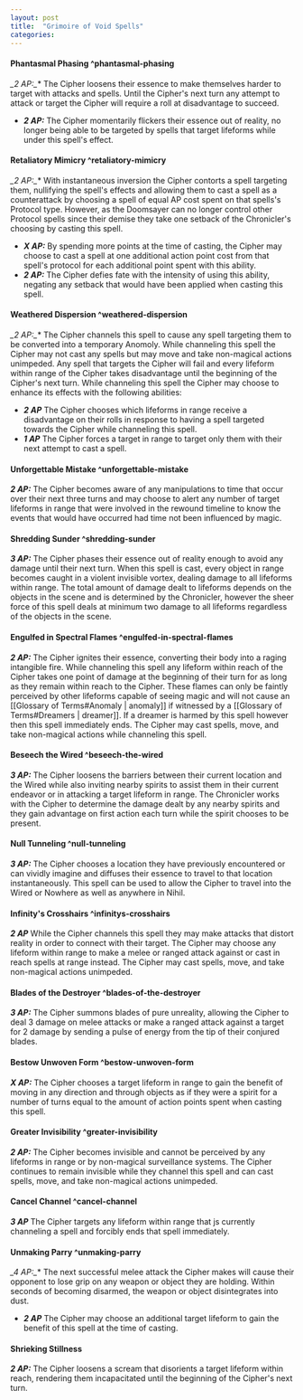 ```yaml
---
layout: post
title:  "Grimoire of Void Spells"
categories: 
---
```

#### Phantasmal Phasing ^phantasmal-phasing
**_2 AP*:_** The Cipher loosens their essence to make themselves harder to target with attacks and spells. Until the Cipher's next turn any attempt to attack or target the Cipher will require a roll at disadvantage to succeed. 
-  **_2 AP:_** The Cipher momentarily flickers their essence out of reality, no longer being able to be targeted by spells that target lifeforms while under this spell's effect.

#### Retaliatory Mimicry ^retaliatory-mimicry
**_2 AP*:_** With instantaneous inversion the Cipher contorts a spell targeting them, nullifying the spell's effects and allowing them to cast a spell as a counterattack by choosing a spell of equal AP cost spent on that spells's Protocol type. However, as the Doomsayer can no longer control other Protocol spells since their demise they take one setback of the Chronicler's choosing by casting this spell. 
- **_X AP:_** By spending more points at the time of casting, the Cipher may choose to cast a spell at one additional action point cost from that spell's protocol for each additional point spent with this ability. 
- **_2 AP:_** The Cipher defies fate with the intensity of using this ability, negating any setback that would have been applied when casting this spell. 

#### Weathered Dispersion ^weathered-dispersion
**_2 AP*:_** The Cipher channels this spell to cause any spell targeting them to be converted into a temporary Anomoly. While channeling this spell the Cipher may not cast any spells but may move and take non-magical actions unimpeded. Any spell that targets the Cipher will fail and every lifeform within range of the Cipher takes disadvantage until the beginning of the Cipher's next turn. While channeling this spell the Cipher may choose to enhance its effects with the following abilities:
- **_2 AP_** The Cipher chooses which lifeforms in range receive a disadvantage on their rolls in response to having a spell targeted towards the Cipher while channeling this spell. 
- **_1 AP_** The Cipher forces a target in range to target only them with their next attempt to cast a spell. 

#### Unforgettable Mistake ^unforgettable-mistake
**_2 AP:_** The Cipher becomes aware of any manipulations to time that occur over their next three turns and may choose to alert any number of target lifeforms in range that were involved in the rewound timeline to know the events that would have occurred had time not been influenced by magic. 

#### Shredding Sunder ^shredding-sunder
**_3 AP:_** The Cipher phases their essence out of reality enough to avoid any damage until their next turn. When this spell is cast, every object in range becomes caught in a violent invisible vortex, dealing damage to all lifeforms within range. The total amount of damage dealt to lifeforms depends on the objects in the scene and is determined by the Chronicler, however the sheer force of this spell deals at minimum two damage to all lifeforms regardless of the objects in the scene. 

#### Engulfed in Spectral Flames ^engulfed-in-spectral-flames
**_2 AP:_** The Cipher ignites their essence, converting their body into a raging intangible fire. While channeling this spell any lifeform within reach of the Cipher takes one point of damage at the beginning of their turn for as long as they remain within reach to the Cipher. These flames can only be faintly perceived by other lifeforms capable of seeing magic and will not cause an [[Glossary of Terms#Anomaly | anomaly]]  if witnessed by a [[Glossary of Terms#Dreamers | dreamer]]. If a dreamer is harmed by this spell however then this spell immediately ends. The Cipher may cast spells, move, and take non-magical actions while channeling this spell. 

#### Beseech the Wired ^beseech-the-wired
**_3 AP:_** The Cipher loosens the barriers between their current location and the Wired while also inviting nearby spirits to assist them in their current endeavor or in attacking a target lifeform in range. The Chronicler works with the Cipher to determine the damage dealt by any nearby spirits and they gain advantage on first action each turn while the spirit chooses to be present.

#### Null Tunneling ^null-tunneling
**_3 AP:_** The Cipher chooses a location they have previously encountered or can vividly imagine and diffuses their essence to travel to that location instantaneously. This spell can be used to allow the Cipher to travel into the Wired or Nowhere as well as anywhere in Nihil. 

#### Infinity's Crosshairs ^infinitys-crosshairs
**_2 AP_** While the Cipher channels this spell they may make attacks that distort reality in order to connect with their target. The Cipher may choose any lifeform within range to make a melee or ranged attack against or cast in reach spells at range instead. The Cipher may cast spells, move, and take non-magical actions unimpeded. 

#### Blades of the Destroyer ^blades-of-the-destroyer
**_3 AP:_** The Cipher summons blades of pure unreality, allowing the Cipher to deal 3 damage on melee attacks or make a ranged  attack against a target for 2 damage by sending a pulse of energy from the tip of their conjured blades. 

#### Bestow Unwoven Form ^bestow-unwoven-form
**_X AP:_** The Cipher chooses a target lifeform in range to gain the benefit of moving in any direction and through objects as if they were a spirit for a number of turns equal to the amount of action points spent when casting this spell. 

#### Greater Invisibility ^greater-invisibility
**_2 AP:_** The Cipher becomes invisible and cannot be perceived by any lifeforms in range or by non-magical surveillance systems. The Cipher continues to remain invisible while they channel this spell and can cast spells, move, and take non-magical actions unimpeded. 

#### Cancel Channel ^cancel-channel
**_3 AP_** The Cipher targets any lifeform within range that js currently channeling a spell and forcibly ends that spell immediately. 

#### Unmaking Parry ^unmaking-parry
**_4 AP*:_** The next successful melee attack the Cipher makes will cause their opponent to lose grip on any weapon or object they are holding. Within seconds of becoming disarmed, the weapon or object disintegrates into dust. 
 -  **_2 AP_** The Cipher may choose an additional target lifeform to gain the benefit of this spell at the time of casting. 

#### Shrieking Stillness
**_2 AP:_** The Cipher loosens a scream that disorients a target lifeform within reach, rendering them incapacitated until the beginning of the Cipher's next turn. 




